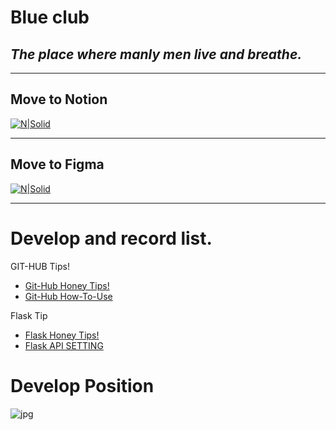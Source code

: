 # Blue club
## _The place where manly men live and breathe._

___
## Move to Notion 
[![N|Solid](https://encrypted-tbn0.gstatic.com/images?q=tbn:ANd9GcS4uIEbjgRX5VyRTP6aECtukycjjOruy5qFStkjQWHHaxdbLg1OhieeguCMVFMzZ0P3DxA&usqp=CAU)](https://www.notion.so/2-66b44c479d0441418fe881746a883127)
___
## Move to Figma
[![N|Solid](https://miro.medium.com/max/1400/1*U0Ni6_OYujeBvzZfOWKLbw.png)](https://www.figma.com/file/FX3qcxn8QrLa2eTXMofM8n/2%EC%A1%B0-%EB%B8%94%EB%A3%A8%ED%81%B4%EB%9F%BD?node-id=0%3A1)
___
# Develop and record list.
 GIT-HUB Tips!
- [Git-Hub Honey Tips!](https://www.notion.so/GIT-HUB-Honey-Tips-2021-12-29-7cdb846ac2d94bffb742959910a7bf84)
- [Git-Hub How-To-Use](https://www.notion.so/GIT-HUB-HOW-TO-USE-2021-12-29-4982d19dac744e31b32e343fead2b2b3)

 Flask Tip
- [Flask Honey Tips!](https://www.notion.so/Flask-Honey-Tips-2021-12-29-8cdf390757c84abb95efb74009ba43a7)
- [Flask API SETTING](https://www.notion.so/2-FLASK-FLASK-API-SETTINGS-2021-12-29-42f00796d3b14d0283c9efa2f78ee3bf)

# Develop Position
![jpg](https://user-images.githubusercontent.com/91897199/147875954-f5b147b1-4dcf-40b7-9387-0cebd3bcfc70.png)


